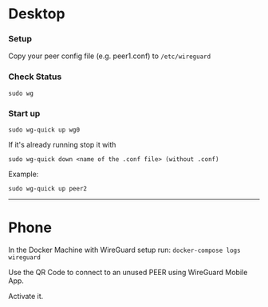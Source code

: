 # Desktop

### Setup
Copy your peer config file (e.g. peer1.conf) to `/etc/wireguard`

### Check Status
`sudo wg`

### Start up
`sudo wg-quick up wg0`

If it's already running stop it with

`sudo wg-quick down <name of the .conf file> (without .conf)`

Example:

`sudo wg-quick up peer2`

---

# Phone
In the Docker Machine with WireGuard setup run:
```docker-compose logs wireguard```

Use the QR Code to connect to an unused PEER using WireGuard Mobile App.

Activate it.